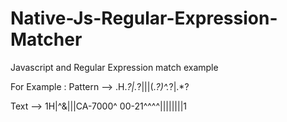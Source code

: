 # Native-Js-Regular-Expression-Matcher
Javascript and Regular Expression match example 


For Example : 
Pattern --> <STX>.H.*?\|.*?\|\|\|(.*?)\^.*?\|.*?<CR><LF>

Text    --> <STX>1H|\^&|||CA-7000^ 00-21^^^^||||||||1<CR><LF>
